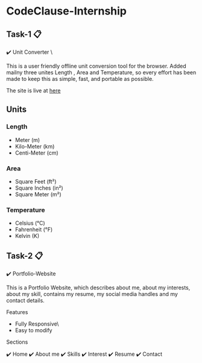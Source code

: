 # CodeClause-Internship

## Task-1 📋
✔️ Unit Converter \ 

This is a user friendly offline unit conversion tool for the browser. Added mailny three unites Length , Area and Temperature, so every effort has been made to keep this as simple, fast, and portable as possible.

The site is live at [here](https://github.com/DheerajPathrod/CodeClause-Internship)

## Units

### Length
* Meter (m)
* Kilo-Meter (km)
* Centi-Meter (cm)

### Area
* Square Feet (ft²)
* Square Inches (in²)
* Square Meter (m²)

### Temperature
* Celsius (°C)
* Fahrenheit (°F)
* Kelvin (K)


## Task-2 📋
✔️ Portfolio-Website

This is a Portfolio Website, which describes about me, about my interests, about my skill, contains my resume, my social media handles and my contact details.

Features
* Fully Responsive\
* Easy to modify

Sections

✔️ Home
✔️ About me
✔️ Skills
✔️ Interest
✔️ Resume
✔️ Contact
